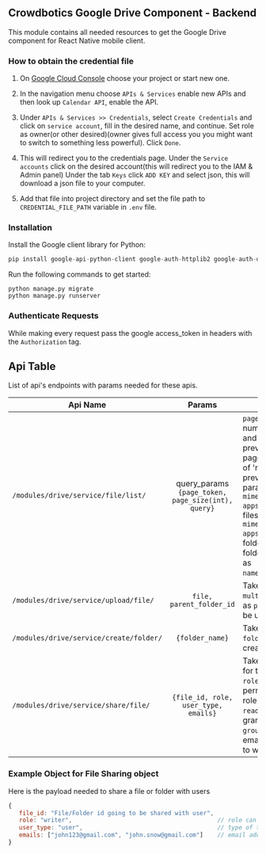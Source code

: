 ## Crowdbotics Google Drive Component - Backend

This module contains all needed resources to get the Google Drive component for React
Native mobile client.


### How to obtain the credential file 
1. On [Google Cloud Console](https://console.cloud.google.com/) choose your project or start new one.
2. In the navigation menu choose `APIs & Services` enable new APIs and then look up `Calendar API`, enable the API.
3. Under `APIs & Services >> Credentials`, select `Create Credentials` and click on `service account`, fill in the desired name, and continue. Set role as owner(or other desired)(owner gives full access you you might want to switch to something less powerful). Click `Done`.
4. This will redirect you to the credentials page. Under the `Service accounts` click on the desired account(this will redirect you to the IAM & Admin panel) Under the tab `Keys` click `ADD KEY` and select json, this will download a json file to your computer.

5. Add that file into project directory and set the file path to `CREDENTIAL_FILE_PATH` variable in `.env` file.

### Installation
Install the Google client library for Python:

```py
pip install google-api-python-client google-auth-httplib2 google-auth-oauthlib
```

Run the following commands to get started:

```
python manage.py migrate
python manage.py runserver
```

### Authenticate Requests 
While making every request pass the google access_token in headers with the `Authorization` tag.

## Api Table
List of api's endpoints with params needed for these apis.

| Api Name                             |                         Params                         | Description     |
| -------------------------------------|:------------------------------------------------------:|-----------------|
| `/modules/drive/service/file/list/` | query_params `{page_token, page_size(int), query}`| `page_size` refers to the maximum number of files to return per page and `page_token` for continuing a previous list request on the next page. This should be set to the value of 'nextPageToken' from the previous response. Pass the query param `query` as `mimeType!='application/vnd.google-apps.folder'` if you want to get only files.  Pass the query param `query` as `mimeType='application/vnd.google-apps.folder'` if you want to get only folders. To get a specific file or folder pass the query param `query` as `name='file_name_with_extension'`.|
| `/modules/drive/service/upload/file/` | `file, parent_folder_id`  | Takes a file with `content-type: multipart/form-data`,and folder_id as `parent_folder_id` where file will be uploaded. |
| `/modules/drive/service/create/folder/` | `{folder_name}` | Takes object containing the `folder_name` who is going to be created. |
| `/modules/drive/service/share/file/` | `{file_id, role, user_type, emails}` | Takes an object containing `file_id` for the file beign shared with users, `role` The role granted for the permissions. Supported values for role are `[writer, commenter, reader]`.  `user_type` The type of the grantee. Valid values are: `[user, group, domain, anyone]`. `emails` The email addresses of the user or group to with file is being shared.|



### Example Object for File Sharing object
Here is the payload needed to share a file or folder with users

```javascript
{
   file_id: "File/Folder id going to be shared with user",
   role: "writer",                                         // role can be: reader(only reade permisions) or writer(reade and write permisions)
   user_type: "user",                                      // type of the user: user, anyone
   emails: ["john123@gmail.com", "john.snow@gmail.com"]    // email address of the users sharing file with only if the "user_type=user"
}
```
